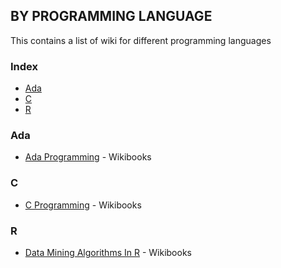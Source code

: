 ## BY PROGRAMMING LANGUAGE

This contains a list of wiki for different programming languages

### Index

* [Ada](#ada)
* [C](#C)
* [R](#r)

### Ada

* [Ada Programming](https://en.wikibooks.org/wiki/Ada_Programming) - Wikibooks

### C

* [C Programming](https://en.wikibooks.org/wiki/Programming%3AC) - Wikibooks

### R

* [Data Mining Algorithms In R](https://en.wikibooks.org/wiki/Data_Mining_Algorithms_In_R) - Wikibooks 
